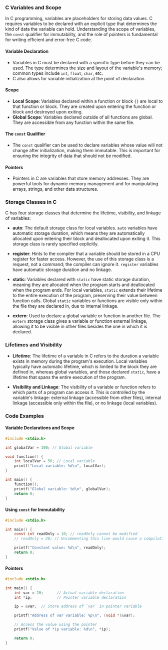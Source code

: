 ### C Variables and Scope

In C programming, variables are placeholders for storing data values. C requires variables to be declared with an explicit type that determines the kind of data the variable can hold. Understanding the scope of variables, the `const` qualifier for immutability, and the role of pointers is fundamental for writing efficient and error-free C code.

#### Variable Declaration

- Variables in C must be declared with a specific type before they can be used. The type determines the size and layout of the variable's memory; common types include `int`, `float`, `char`, etc.
- C also allows for variable initialization at the point of declaration.

#### Scope

- **Local Scope**: Variables declared within a function or block `{}` are local to that function or block. They are created upon entering the function or block and destroyed upon exiting.
- **Global Scope**: Variables declared outside of all functions are global. They are accessible from any function within the same file.

#### The `const` Qualifier

- The `const` qualifier can be used to declare variables whose value will not change after initialization, making them immutable. This is important for ensuring the integrity of data that should not be modified.

#### Pointers

- Pointers in C are variables that store memory addresses. They are powerful tools for dynamic memory management and for manipulating arrays, strings, and other data structures.

### Storage Classes in C

C has four storage classes that determine the lifetime, visibility, and linkage of variables:

- **auto**: The default storage class for local variables. `auto` variables have automatic storage duration, which means they are automatically allocated upon entering their block and deallocated upon exiting it. This storage class is rarely specified explicitly.
  
- **register**: Hints to the compiler that a variable should be stored in a CPU register for faster access. However, the use of this storage class is a request, not a command; the compiler can ignore it. `register` variables have automatic storage duration and no linkage.
  
- **static**: Variables declared with `static` have static storage duration, meaning they are allocated when the program starts and deallocated when the program ends. For local variables, `static` extends their lifetime to the entire execution of the program, preserving their value between function calls. Global `static` variables or functions are visible only within the file they are declared in, due to internal linkage.
  
- **extern**: Used to declare a global variable or function in another file. The `extern` storage class gives a variable or function external linkage, allowing it to be visible in other files besides the one in which it is declared.

### Lifetimes and Visibility

- **Lifetime**: The lifetime of a variable in C refers to the duration a variable exists in memory during the program's execution. Local variables typically have automatic lifetime, which is limited to the block they are defined in, whereas global variables, and those declared `static`, have a lifetime that spans the entire execution of the program.
  
- **Visibility and Linkage**: The visibility of a variable or function refers to which parts of a program can access it. This is controlled by the variable's linkage: external linkage (accessible from other files), internal linkage (accessible only within the file), or no linkage (local variables).

### Code Examples

#### Variable Declarations and Scope

```c
#include <stdio.h>

int globalVar = 100; // Global variable

void function() {
    int localVar = 50; // Local variable
    printf("Local variable: %d\n", localVar);
}

int main() {
    function();
    printf("Global variable: %d\n", globalVar);
    return 0;
}
```

#### Using `const` for Immutability

```c
#include <stdio.h>

int main() {
    const int readOnly = 10; // readOnly cannot be modified
    // readOnly = 20; // Uncommenting this line would cause a compilation error

    printf("Constant value: %d\n", readOnly);
    return 0;
}
```

#### Pointers

```c
#include <stdio.h>

int main() {
    int var = 20;      // Actual variable declaration
    int *ip;           // Pointer variable declaration

    ip = &var;  // Store address of `var` in pointer variable

    printf("Address of var variable: %p\n", (void *)&var);

    // Access the value using the pointer
    printf("Value of *ip variable: %d\n", *ip);

    return 0;
}
```
